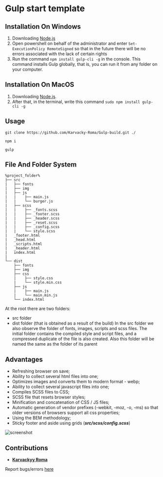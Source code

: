 # Gulp start template

## Installation On Windows

1. Downloading [Node.js](https://nodejs.org/en/download/)
2. Open powershell on behalf of the administrator and enter `Set-ExecutionPolicy RemoteSigned` so that in the future there will be no errors associated with the lack of certain rights
3. Run the command `npm install gulp-cli -g` in the console. This command installs Gulp globally, that is, you can run it from any folder on your computer.

## Installation On MacOS

1. Downloading [Node.js](https://nodejs.org/en/download/).
2. After that, in the terminal, write this command `sudo npm install gulp-cli -g`

## Usage
    git clone https://github.com/Karvacky-Roma/Gulp-build.git ./

    npm i

    gulp

## File And Folder System

    %project_folder%
    ├── src
    |   ├── fonts
    |   ├── img
    |   ├── js
    |   |    ├── main.js
    |   |    └── burger.js
    |   ├── scss
    |   |    ├── _fonts.scss
    |   |    ├── _footer.scss
    |   |    ├── _header.scss
    |   |    ├── _reset.scss
    |   |    ├── _config.scss
    |   |    └── style.scss
    |   _footer.html
    |   _head.html
    |   _scripts.html
    |   _header.html
    |   index.html
    |
    └── dist
        ├── fonts
        ├── img
        ├── css
        |    ├── style.css
        |    └── style.min.css
        ├── js
        |    ├── main.js
        |    └── main.min.js
        └── index.html

At the root there are two folders: 
- src folder
- dist folder (that is obtained as a result of the build) 
In the src folder we also observe the folder of fonts, images, scripts and scss files. 
The initial folder contains the compiled style and script files, and a compressed duplicate of the file is also created.
Also this folder will be named the same as the folder of its parent


## Advantages

 - Refreshing browser on save;
 - Ability to collect several html files into one;
 - Optimizes images and converts them to modern format - webp;
 - Ability to collect several javascript files into one;
 - Compiles SCSS files to CSS;
 - SCSS file that resets browser styles;
 - Minification and concatenation of CSS / JS files;
 - Automatic generation of vendor prefixes (-webkit, -moz, -o, -ms) so that older versions of browsers support all css properties;
 - Using the BEM methodology;
 - Sticky footer and aside using grids (***src/scss/config.scss***)                                    
  
  ![screenshot](https://i.ibb.co/CzHwRM6/image-2021-04-04-01-13-55-2.png)
## Contributions 

 - [**Karvackyy Roma**](https://github.com/Karvacky-Roma)
 
Report bugs/errors [here](https://github.com/Karvacky-Roma/Gulp-build/issues)
